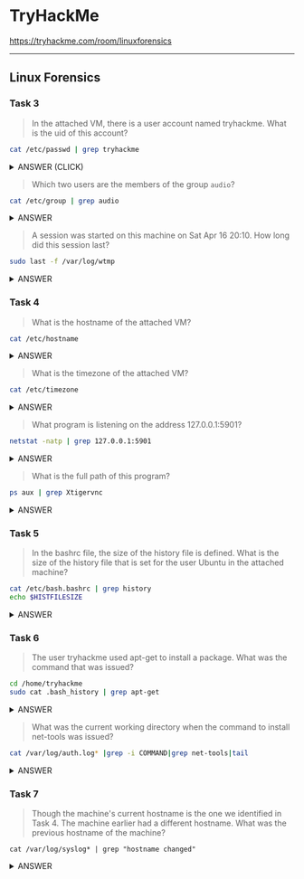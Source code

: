 # TryHackMe 

https://tryhackme.com/room/linuxforensics

---

## Linux Forensics

### Task 3

> In the attached VM, there is a user account named tryhackme. What is the uid of this account?

```bash
cat /etc/passwd | grep tryhackme
```

<details><summary>ANSWER (CLICK)</summary>
<p>

`1001`

</p>
</details>


> Which two users are the members of the group `audio`?

```bash
cat /etc/group | grep audio
```
<details><summary>ANSWER</summary>
<p>

`ubuntu,pulse`

</p>
</details>


> A session was started on this machine on Sat Apr 16 20:10. How long did this session last?

```bash
sudo last -f /var/log/wtmp
```
<details><summary>ANSWER</summary>
<p>

`01:32`

</p>
</details>

### Task 4 

> What is the hostname of the attached VM?

```bash
cat /etc/hostname
```
<details><summary>ANSWER</summary>
<p>

`Linux4n6`

</p>
</details>

> What is the timezone of the attached VM?

```bash
cat /etc/timezone
```
<details><summary>ANSWER</summary>
<p>

`Asia/Karachi`

</p>
</details>


> What program is listening on the address 127.0.0.1:5901?

```bash
netstat -natp | grep 127.0.0.1:5901
```
<details><summary>ANSWER</summary>
<p>

`xtigervnc`

</p>
</details>


> What is the full path of this program?

```bash
ps aux | grep Xtigervnc
```
<details><summary>ANSWER</summary>
<p>

`/usr/bin/Xtigervnc`

</p>
</details>


### Task 5

> In the bashrc file, the size of the history file is defined. What is the size of the history file that is set for the user Ubuntu in the attached machine?

```bash
cat /etc/bash.bashrc | grep history
echo $HISTFILESIZE 
```


<details><summary>ANSWER</summary>
<p>

`2000`

</p>
</details>


### Task 6
> The user tryhackme used apt-get to install a package. What was the command that was issued?

```bash
cd /home/tryhackme
sudo cat .bash_history | grep apt-get
```
<details><summary>ANSWER</summary>
<p>

`sudo apt-get install apache2`

</p>
</details>


> What was the current working directory when the command to install net-tools was issued?

```bash
cat /var/log/auth.log* |grep -i COMMAND|grep net-tools|tail
```
<details><summary>ANSWER</summary>
<p>

`/home/ubuntu`

</p>
</details>


### Task 7
> Though the machine's current hostname is the one we identified in Task 4. The machine earlier had a different hostname. What was the previous hostname of the machine?

```shell
cat /var/log/syslog* | grep "hostname changed"
```
<details><summary>ANSWER</summary>
<p>

`tryhackme`

</p>
</details>
